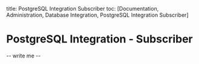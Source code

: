 title: PostgreSQL Integration Subscriber
toc: [Documentation, Administration, Database Integration, PostgreSQL Integration
    Subscriber]

# PostgreSQL Integration - Subscriber

-- write me --